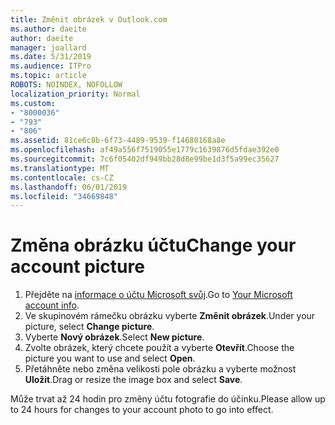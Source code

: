 ```yaml
---
title: Změnit obrázek v Outlook.com
ms.author: daeite
author: daeite
manager: joallard
ms.date: 5/31/2019
ms.audience: ITPro
ms.topic: article
ROBOTS: NOINDEX, NOFOLLOW
localization_priority: Normal
ms.custom:
- "8000036"
- "793"
- "806"
ms.assetid: 81ce6c8b-6f73-4489-9539-f14680168a8e
ms.openlocfilehash: af49a556f7519055e1779c1639876d5fdae392e0
ms.sourcegitcommit: 7c6f05402df949bb28d8e99be1d3f5a99ec35627
ms.translationtype: MT
ms.contentlocale: cs-CZ
ms.lasthandoff: 06/01/2019
ms.locfileid: "34669848"
---
```

# <a name="change-your-account-picture"></a><span data-ttu-id="98790-102">Změna obrázku účtu</span><span class="sxs-lookup"><span data-stu-id="98790-102">Change your account picture</span></span>

1. <span data-ttu-id="98790-103">Přejděte na [informace o účtu Microsoft svůj](https://go.microsoft.com/fwlink/p/?linkid=860841).</span><span class="sxs-lookup"><span data-stu-id="98790-103">Go to [Your Microsoft account info](https://go.microsoft.com/fwlink/p/?linkid=860841).</span></span>
2. <span data-ttu-id="98790-104">Ve skupinovém rámečku obrázku vyberte **Změnit obrázek**.</span><span class="sxs-lookup"><span data-stu-id="98790-104">Under your picture, select **Change picture**.</span></span>
3. <span data-ttu-id="98790-105">Vyberte **Nový obrázek**.</span><span class="sxs-lookup"><span data-stu-id="98790-105">Select **New picture**.</span></span>
4. <span data-ttu-id="98790-106">Zvolte obrázek, který chcete použít a vyberte **Otevřít**.</span><span class="sxs-lookup"><span data-stu-id="98790-106">Choose the picture you want to use and select **Open**.</span></span>
5. <span data-ttu-id="98790-107">Přetáhněte nebo změna velikosti pole obrázku a vyberte možnost **Uložit**.</span><span class="sxs-lookup"><span data-stu-id="98790-107">Drag or resize the image box and select **Save**.</span></span>

<span data-ttu-id="98790-108">Může trvat až 24 hodin pro změny účtu fotografie do účinku.</span><span class="sxs-lookup"><span data-stu-id="98790-108">Please allow up to 24 hours for changes to your account photo to go into effect.</span></span>